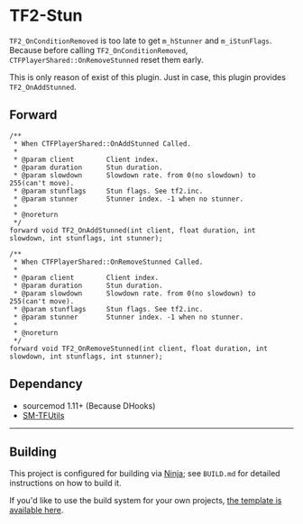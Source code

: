 # TF2-Stun
`TF2_OnConditionRemoved` is too late to get `m_hStunner` and `m_iStunFlags`.
Because before calling `TF2_OnConditionRemoved`, `CTFPlayerShared::OnRemoveStunned` reset them early.

This is only reason of exist of this plugin. Just in case, this plugin provides `TF2_OnAddStunned`.

## Forward
```
/**
 * When CTFPlayerShared::OnAddStunned Called.
 * 
 * @param client        Client index.
 * @param duration      Stun duration.
 * @param slowdown      Slowdown rate. from 0(no slowdown) to 255(can't move).
 * @param stunflags     Stun flags. See tf2.inc.
 * @param stunner       Stunner index. -1 when no stunner.
 * 
 * @noreturn
 */
forward void TF2_OnAddStunned(int client, float duration, int slowdown, int stunflags, int stunner);

/**
 * When CTFPlayerShared::OnRemoveStunned Called.
 * 
 * @param client        Client index.
 * @param duration      Stun duration.
 * @param slowdown      Slowdown rate. from 0(no slowdown) to 255(can't move).
 * @param stunflags     Stun flags. See tf2.inc.
 * @param stunner       Stunner index. -1 when no stunner.
 * 
 * @noreturn
 */
forward void TF2_OnRemoveStunned(int client, float duration, int slowdown, int stunflags, int stunner);
```

## Dependancy
- sourcemod 1.11+ (Because DHooks)
- [SM-TFUtils](https://github.com/nosoop/SM-TFUtils)

----

## Building

This project is configured for building via [Ninja][]; see `BUILD.md` for detailed
instructions on how to build it.

If you'd like to use the build system for your own projects,
[the template is available here](https://github.com/nosoop/NinjaBuild-SMPlugin).

[Ninja]: https://ninja-build.org/
